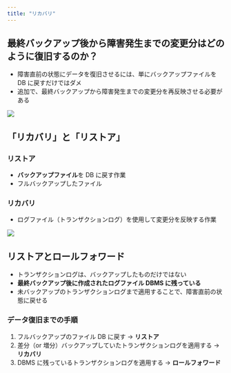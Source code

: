 ```yaml
---
title: "リカバリ"
---
```


## 最終バックアップ後から障害発生までの変更分はどのように復旧するのか？

- 障害直前の状態にデータを復旧させるには、単にバックアップファイルを DB に戻すだけではダメ
- 追加で、最終バックアップから障害発生までの変更分を再反映させる必要がある

![](https://storage.googleapis.com/zenn-user-upload/c7172da35cb3-20230917.png)

## 「リカバリ」と「リストア」

### リストア

- **バックアップファイル**を DB に戻す作業
- フルバックアップしたファイル

### リカバリ

- ログファイル（トランザクションログ）を使用して変更分を反映する作業

![](https://storage.googleapis.com/zenn-user-upload/7c77c9ec1f25-20230917.png)

## リストアとロールフォワード

- トランザクションログは、バックアップしたものだけではない
- **最終バックアップ後に作成されたログファイル DBMS に残っている**
- 未バックアップのトランザクションログまで適用することで、障害直前の状態に戻せる

### データ復旧までの手順

1. フルバックアップのファイル DB に戻す → **リストア**
2. 差分（or 増分）バックアップしていたトランザクションログを適用する → **リカバリ**
3. DBMS に残っているトランザクションログを適用する → **ロールフォワード**
